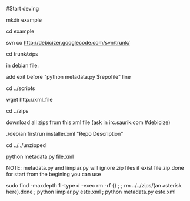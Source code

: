 #Start deving

mkdir example

cd example

svn co http://debicizer.googlecode.com/svn/trunk/

cd trunk/zips

in debian file:

add exit before "python metadata.py $repofile" line


cd ../scripts

wget http://xml_file

cd ../zips

download all zips from this xml file (ask in irc.saurik.com #debicize)

./debian firstrun installer.xml "Repo Description"

cd ../../unzipped

python metadata.py file.xml

NOTE: metadata.py and limpiar.py will ignore zip files if exist file.zip.done for start from the begining you can use

sudo find -maxdepth 1 -type d -exec rm -rf {} \; ; rm ../../zips/(an asterisk here).done ; python limpiar.py este.xml ; python metadata.py este.xml